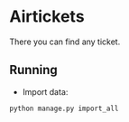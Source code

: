 # Airtickets

There you can find any ticket.

## Running

- Import data:
```
python manage.py import_all
```
